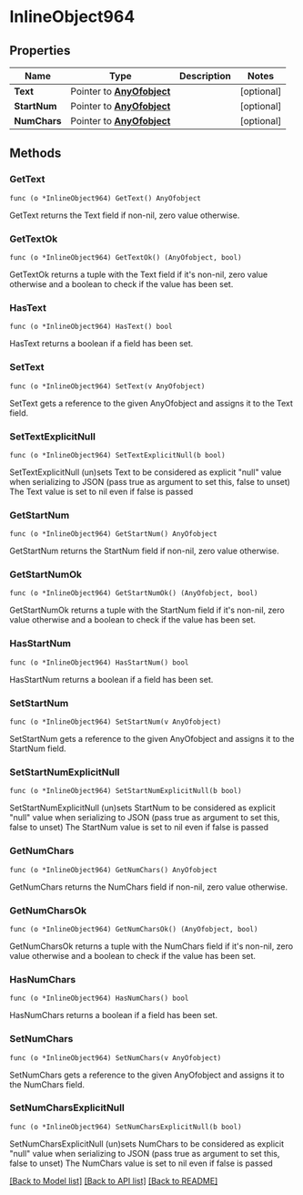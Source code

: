 # InlineObject964

## Properties

Name | Type | Description | Notes
------------ | ------------- | ------------- | -------------
**Text** | Pointer to [**AnyOfobject**](anyOf&lt;object&gt;.md) |  | [optional] 
**StartNum** | Pointer to [**AnyOfobject**](anyOf&lt;object&gt;.md) |  | [optional] 
**NumChars** | Pointer to [**AnyOfobject**](anyOf&lt;object&gt;.md) |  | [optional] 

## Methods

### GetText

`func (o *InlineObject964) GetText() AnyOfobject`

GetText returns the Text field if non-nil, zero value otherwise.

### GetTextOk

`func (o *InlineObject964) GetTextOk() (AnyOfobject, bool)`

GetTextOk returns a tuple with the Text field if it's non-nil, zero value otherwise
and a boolean to check if the value has been set.

### HasText

`func (o *InlineObject964) HasText() bool`

HasText returns a boolean if a field has been set.

### SetText

`func (o *InlineObject964) SetText(v AnyOfobject)`

SetText gets a reference to the given AnyOfobject and assigns it to the Text field.

### SetTextExplicitNull

`func (o *InlineObject964) SetTextExplicitNull(b bool)`

SetTextExplicitNull (un)sets Text to be considered as explicit "null" value
when serializing to JSON (pass true as argument to set this, false to unset)
The Text value is set to nil even if false is passed
### GetStartNum

`func (o *InlineObject964) GetStartNum() AnyOfobject`

GetStartNum returns the StartNum field if non-nil, zero value otherwise.

### GetStartNumOk

`func (o *InlineObject964) GetStartNumOk() (AnyOfobject, bool)`

GetStartNumOk returns a tuple with the StartNum field if it's non-nil, zero value otherwise
and a boolean to check if the value has been set.

### HasStartNum

`func (o *InlineObject964) HasStartNum() bool`

HasStartNum returns a boolean if a field has been set.

### SetStartNum

`func (o *InlineObject964) SetStartNum(v AnyOfobject)`

SetStartNum gets a reference to the given AnyOfobject and assigns it to the StartNum field.

### SetStartNumExplicitNull

`func (o *InlineObject964) SetStartNumExplicitNull(b bool)`

SetStartNumExplicitNull (un)sets StartNum to be considered as explicit "null" value
when serializing to JSON (pass true as argument to set this, false to unset)
The StartNum value is set to nil even if false is passed
### GetNumChars

`func (o *InlineObject964) GetNumChars() AnyOfobject`

GetNumChars returns the NumChars field if non-nil, zero value otherwise.

### GetNumCharsOk

`func (o *InlineObject964) GetNumCharsOk() (AnyOfobject, bool)`

GetNumCharsOk returns a tuple with the NumChars field if it's non-nil, zero value otherwise
and a boolean to check if the value has been set.

### HasNumChars

`func (o *InlineObject964) HasNumChars() bool`

HasNumChars returns a boolean if a field has been set.

### SetNumChars

`func (o *InlineObject964) SetNumChars(v AnyOfobject)`

SetNumChars gets a reference to the given AnyOfobject and assigns it to the NumChars field.

### SetNumCharsExplicitNull

`func (o *InlineObject964) SetNumCharsExplicitNull(b bool)`

SetNumCharsExplicitNull (un)sets NumChars to be considered as explicit "null" value
when serializing to JSON (pass true as argument to set this, false to unset)
The NumChars value is set to nil even if false is passed

[[Back to Model list]](../README.md#documentation-for-models) [[Back to API list]](../README.md#documentation-for-api-endpoints) [[Back to README]](../README.md)


